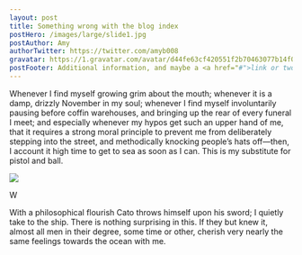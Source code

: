 ```yaml
---
layout: post
title: Something wrong with the blog index
postHero: /images/large/slide1.jpg
postAuthor: Amy
authorTwitter: https://twitter.com/amyb008
gravatar: https://1.gravatar.com/avatar/d44fe63cf420551f2b70463077b14f06
postFooter: Additional information, and maybe a <a href="#">link or two</a>
---
```

Whenever I find myself growing grim about the mouth; whenever it is a damp,
drizzly November in my soul; whenever I find myself involuntarily pausing
before coffin warehouses, and bringing up the rear of every funeral I meet;
and especially whenever my hypos get such an upper hand of me, that it
requires a strong moral principle to prevent me from deliberately stepping
into the street, and methodically knocking people’s hats off—then, I
account it high time to get to sea as soon as I can. This is my substitute
for pistol and ball.


<img class="pull-left" src="http://placekitten.com.s3.amazonaws.com/homepage-samples/408/287.jpg"/>

W

With a philosophical flourish Cato throws himself upon
his sword; I quietly take to the ship. There is nothing surprising in this.
If they but knew it, almost all men in their degree, some time or other,
cherish very nearly the same feelings towards the ocean with me.